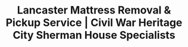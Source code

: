 ---
layout: location.njk
title: "Lancaster Mattress Removal & Pickup Service | Civil War Heritage City Sherman House Specialists"
metaDescription: "Professional mattress removal in Lancaster, OH - Civil War heritage city and Fairfield County seat. Expert pickup for Sherman House district, Anchor Hocking families, and festival community. $125 next-day service."
permalink: /mattress-removal/ohio/lancaster/
city: Lancaster
state: Ohio
stateAbbr: OH
parentMetro: Lancaster
tier: 2
zipCodes: ['43130']
coordinates: 
  lat: 39.7137
  lng: -82.5993
neighborhoods:
  - name: "Sherman House Historic District"
    zipCodes: ["43130"]
  - name: "Downtown Lancaster"
    zipCodes: ["43130"]
  - name: "Main Street Hill"
    zipCodes: ["43130"]
  - name: "Wheeling Street Hill"
    zipCodes: ["43130"]
  - name: "Anchor Hocking Area"
    zipCodes: ["43130"]
  - name: "Lancaster Festival District"
    zipCodes: ["43130"]
  - name: "Fairfield County Fairgrounds Area"
    zipCodes: ["43130"]
  - name: "Golden Gales School District"
    zipCodes: ["43130"]
  - name: "Hocking River Area"
    zipCodes: ["43130"]
  - name: "Route 33 Corridor"
    zipCodes: ["43130"]
pricing:
  singleMattress: "$125"
  doubleMattress: "$155"
  tripleMattress: "$180"
nearbyCities:
  - name: "Columbus"
    slug: "columbus"
    isSuburb: false
    distance: "33"
  - name: "Newark"
    slug: "newark"
    isSuburb: false
    distance: "18"
  - name: "Springfield"
    slug: "springfield"
    isSuburb: false
    distance: "45"
localRegulations: "Lancaster does not provide city mattress pickup service. Residents must use private waste services or the Transfer Station with specific bulk item fees. Fairfield County Health Department at 740-652-2800 ext. 3 oversees solid waste regulations. Leaving furniture or mattresses on curb indefinitely is illegal without proper scheduling through licensed waste removal services."
recyclingPartners: ["Fairfield County Health Department", "Lancaster Transfer Station", "Anchor Hocking Environmental Services", "Fairfield County Solid Waste Management"]
reviews:
  count: 198
  featured:
    - author: "Patricia M."
      text: "Sherman House district pickup was respectful of our historic neighborhood. Team understood the narrow streets and preservation character perfectly. Excellent service for Lancaster families."
      neighborhood: "Sherman House Historic District"
    - author: "Robert K."
      text: "Anchor Hocking shift worker here - they coordinated pickup around my glass manufacturing schedule flawlessly. Professional crew that gets Lancaster's working families."
      neighborhood: "Anchor Hocking Area"
    - author: "Jennifer S."
      text: "Festival season pickup during Lancaster Festival week. They navigated the downtown events and still provided reliable service. Great understanding of our community rhythm."
      neighborhood: "Lancaster Festival District"
faqs:
  - question: "Do you serve Lancaster's historic districts?"
    answer: "Absolutely. We provide specialized service throughout Lancaster's four National Register Historic Districts, including Sherman House area, Main Street Hill, and Wheeling Street Hill. Our team respects historic preservation standards and narrow street navigation requirements."
  - question: "Can you coordinate with Anchor Hocking manufacturing schedules?"
    answer: "Yes, we regularly serve Anchor Hocking glass manufacturing families and understand shift patterns, rotation schedules, and the unique timing needs of industrial workers throughout Lancaster's manufacturing community."
  - question: "How do you handle Lancaster's festival and fair seasons?"
    answer: "We schedule service around major events like Lancaster Festival (July), Fairfield County Fair (October), and Community Days Festival (May). Our timing respects the community celebrations that bring thousands of visitors to Lancaster."
  - question: "Do you work with Columbus commuter schedules?"
    answer: "We provide flexible scheduling for Lancaster residents who commute to Columbus via Route 33 corridor. Our timing accommodates both morning/evening rush patterns and local community needs."
  - question: "Can you navigate Lancaster's Transfer Station requirements?"
    answer: "Our service eliminates the need to coordinate with Lancaster Transfer Station bulk item fees and regulations. We handle pickup directly without municipal coordination or transfer station visits required."
  - question: "Do you serve during school district activities?"
    answer: "We coordinate with Lancaster City Schools Golden Gales athletics and academic calendar. Our scheduling works around school zone flasher systems and community sports events throughout the academic year."
  - question: "How do you handle Lancaster's downtown festivals?"
    answer: "We navigate around Lancaster Festival's 70+ events in 22 venues, Old Fashioned Farmers Market Saturdays, and Downtown Advent Project activities. Our service adapts to the community events that define Lancaster's character."
  - question: "What about service to Fairfield County growth areas?"
    answer: "Lancaster serves Ohio's 4th fastest-growing county. We provide reliable service throughout Fairfield County's expanding residential areas while maintaining the community standards Lancaster families expect."

pageContent:
  heroTitle: "Lancaster Mattress Removal: Civil War Heritage City Excellence"
  heroDescription: "Next-day mattress pickup and removal in Lancaster, OH. Professional service that works around your schedule - whether you're near Sherman House, work at Anchor Hocking, or live in the festival district. $125 pickup, 1+ million mattresses recycled."
  
  aboutService: "Professional mattress removal service for Lancaster residents who need reliable, next-day pickup. We handle all the heavy lifting, transportation, and responsible disposal so you don't have to deal with Transfer Station fees or coordinate municipal pickup schedules.

Our team understands Lancaster's unique needs - from navigating narrow streets in historic districts like Sherman House to coordinating with manufacturing shift schedules at Anchor Hocking. We work around major community events like Lancaster Festival and Fairfield County Fair to ensure consistent service year-round.

Every mattress we collect gets recycled through our nationwide network of over 1 million mattresses processed. This supports Lancaster's environmental values while providing you the convenience of professional pickup without the hassle of municipal coordination or bulk item fees."

  serviceAreasIntro: "Comprehensive mattress removal throughout Lancaster's distinctive neighborhoods, from historic districts to manufacturing areas:"

  regulationsCompliance: "Lancaster requires residents to coordinate mattress disposal through the Transfer Station with bulk item fees, or arrange private pickup services under Fairfield County Health Department oversight. We eliminate this hassle entirely - no Transfer Station trips, no coordination with health department at 740-652-2800 ext. 3, no bulk item fees. Just schedule online or call, and we handle pickup at your convenience. Our service works around your schedule whether you're in historic districts, work manufacturing shifts, or need coordination around festival seasons."

  environmentalImpact: "Every mattress we remove from Lancaster homes gets completely recycled rather than ending up in landfills. Steel springs become construction materials, while foam transforms into carpet padding and insulation for new buildings.

This responsible approach aligns with Lancaster's environmental values, from Anchor Hocking's manufacturing sustainability practices to the community's dedication to preserving historic districts for future generations. Instead of dealing with Transfer Station disposal fees or questionable municipal handling, you get guaranteed recycling that supports Ohio's circular economy.

Our recycling network has processed over 1 million mattresses nationwide, turning waste into valuable materials while eliminating the environmental impact of traditional disposal methods."

  howItWorksScheduling: "Next-day appointments available throughout all Lancaster neighborhoods. Book online in 60 seconds or call. We coordinate around your work schedule, community events, and family needs for maximum convenience."

  howItWorksService: "Our licensed team handles pickup from any Lancaster location - apartment, house, or business. We navigate historic district street layouts, work around festival traffic, and coordinate with your work schedule whether you have manufacturing shifts or commute to Columbus."

  howItWorksDisposal: "Your mattress goes directly to our certified recycling partners where 100% of materials get processed into new products. Zero landfill waste, maximum environmental benefit - all handled professionally without you lifting a finger."

  sidebarStats:
    mattressesRemoved: "1,678"

  uniqueContent: "Lancaster presents mattress removal challenges that reflect its extraordinary position as Ohio's premier Civil War heritage city and Fairfield County seat, where Sherman House National Historic Landmark meets modern glass manufacturing across 40,552 residents in neighborhoods that balance historic preservation with industrial community life throughout the state's most culturally significant mid-size city.

Our professional service integrates with Lancaster's distinctive community rhythm shaped by heritage tourism and manufacturing schedules. Sherman House Historic District requires preservation-conscious handling that respects 1811 architecture and narrow historic street layouts. Four National Register Historic Districts create access considerations that demand understanding of architectural significance and community preservation standards. Anchor Hocking glass manufacturing families need scheduling coordination around shift patterns and industrial timing that supports working family convenience.

Lancaster Festival transforms the community each July with 70+ events across 22 venues, generating concentrated activity that affects residential service access throughout downtown and surrounding neighborhoods. Fairfield County Fair in October brings thousands of visitors for Ohio's 'last and best county fair,' creating seasonal traffic patterns and community focus that requires flexible scheduling coordination. Old Fashioned Farmers Market Saturdays and Downtown Advent Project activities add layers of community celebration that influence service delivery timing.

The Route 33 corridor position creates commuter traffic patterns as Lancaster residents travel to Columbus for employment while maintaining small-city community values. This creates morning and evening scheduling considerations that blend metropolitan convenience with heritage city character. Lancaster City Schools Golden Gales athletics and academic calendar influence family timing throughout established neighborhoods with strong school district loyalty.

Manufacturing heritage creates service expectations that value reliability and professional excellence. Anchor Hocking's glass production legacy generates community understanding of industrial processes and materials handling, while the working-class median household income of $44,794 indicates residents who appreciate straightforward, honest service pricing. Fairfield County's position as Ohio's 4th fastest-growing county creates expanding residential service needs while maintaining community standards.

Historic preservation awareness shapes service delivery throughout established neighborhoods. Main Street Hill and Wheeling Street Hill contain well-preserved early 19th-century homes requiring respectful handling approaches. The Sherman brothers' birthplace legacy adds cultural significance that influences community pride and service quality expectations throughout Ohio's most historically significant mid-size city.

Our pricing remains consistent despite Lancaster's complex community character combining heritage tourism with manufacturing family life. Whether coordinating with festival season activities, navigating historic district preservation requirements, or accommodating manufacturing shift schedules during Anchor Hocking operations, transparent rates apply throughout this Civil War heritage city. This approach reflects our commitment to serving the entire Lancaster community with the same professional excellence that matches the community's dedication to preserving both industrial heritage and cultural legacy for future generations."
---